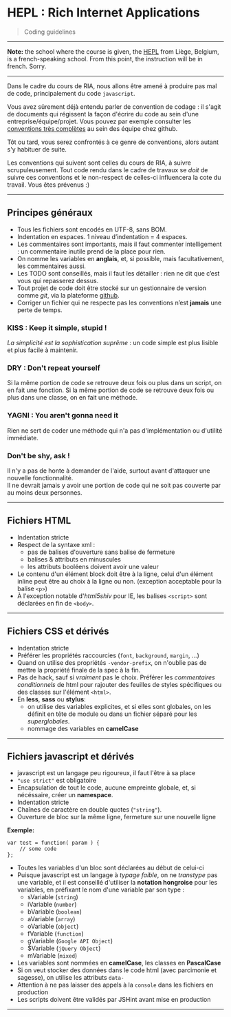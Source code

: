 # HEPL : Rich Internet Applications

> Coding guidelines

* * *
  
**Note:** the school where the course is given, the [HEPL](http://www.provincedeliege.be/hauteecole) from Liège, Belgium, is a french-speaking school. From this point, the instruction will be in french. Sorry.

* * *

Dans le cadre du cours de RIA, nous allons être amené à produire pas mal de code, principalement du code `javascript`.

Vous avez sûrement déjà entendu parler de convention de codage : il s'agit de documents qui régissent la façon d'écrire du code au sein d'une entreprise/équipe/projet. Vous pouvez par exemple consulter les [conventions très complètes](https://github.com/styleguide) au sein des équipe chez github.

Tôt ou tard, vous serez confrontés à ce genre de conventions, alors autant s'y habituer de suite.

Les conventions qui suivent sont celles du cours de RIA, à suivre scrupuleusement.
Tout code rendu dans le cadre de travaux se *doit* de suivre ces conventions et le non-respect de celles-ci influencera la cote du travail. Vous êtes prévenus :)

* * *

## Principes généraux

* Tous les fichiers sont encodés en UTF-8, sans BOM. 
* Indentation en espaces. 1 niveau d’indentation = 4 espaces.
* Les commentaires sont importants, mais il faut commenter intelligement : un commentaire inutile prend de la place pour rien.
* On nomme les variables en **anglais**, et, si possible, mais facultativement, les commentaires aussi.
* Les TODO sont conseillés, mais il faut les détailler : rien ne dit que c’est vous qui repasserez dessus.
* Tout projet de code doit être stocké sur un gestionnaire de version comme *git*, via la plateforme [github](http://github.com).
* Corriger un fichier qui ne respecte pas les conventions n’est **jamais** une perte de temps.

### KISS : Keep it simple, stupid !

*La simplicité est la sophistication suprême* : un code simple est plus lisible et plus facile à maintenir.

### DRY : Don't repeat yourself

Si la même portion de code se retrouve deux fois ou plus dans un script, on en fait une fonction. Si la même portion de code se retrouve deux fois ou plus dans une classe, on en fait une méthode.

### YAGNI : You aren't gonna need it

Rien ne sert de coder une méthode qui n'a pas d'implémentation ou d'utilité immédiate.

### Don't be shy, ask !

Il n'y a pas de honte à demander de l'aide, surtout avant d'attaquer une nouvelle fonctionnalité.  
Il ne devrait jamais y avoir une portion de code qui ne soit pas couverte par au moins deux personnes.

* * * 

## Fichiers HTML

* Indentation stricte
* Respect de la syntaxe xml :
	* pas de balises d'ouverture sans balise de fermeture
	* balises & attributs en minuscules
	* les attributs booléens doivent avoir une valeur
* Le contenu d'un élément block doit être à la ligne, celui d'un élément inline peut être au choix à la ligne ou non. (exception acceptable pour la balise `<p>`)
* À l'exception notable d'*html5shiv* pour IE, les balises `<script>` sont déclarées en fin de `<body>`.

* * *

## Fichiers CSS et dérivés

* Indentation stricte
* Préférer les propriétés raccourcies (`font`, `background`, `margin`, …)
* Quand on utilise des propriétés `-vendor-prefix`, on n'oublie pas de mettre la propriété finale de la spec à la fin.
* Pas de hack, sauf si *vraiment* pas le choix. Préférer les *commentaires conditionnels* de html pour rajouter des feuilles de styles spécifiques ou des classes sur l'élément `<html>`.
* En **less**, **sass** ou **stylus**:
	* on utilise des variables explicites, et si elles sont globales, on les définit en tête de module ou dans un fichier séparé pour les *superglobales*.
	* nommage des variables en **camelCase**
	
* * *

## Fichiers javascript et dérivés

* javascript est un langage peu rigoureux, il faut l'être à sa place
* `"use strict"` est obligatoire
* Encapsulation de tout le code, aucune empreinte globale, et, si nécéssaire, créer un **namespace**.
* Indentation stricte
* Chaînes de caractère en double quotes (`"string"`).
* Ouverture de bloc sur la même ligne, fermeture sur une nouvelle ligne

**Exemple:**

	var test = function( param ) { 
		// some code 
	};
	
* Toutes les variables d'un bloc sont déclarées au début de celui-ci
* Puisque javascript est un langage à *typage faible*, on ne *transtype* pas une variable, et il est conseillé d'utiliser la **notation hongroise** pour les variables, en préfixant le nom d'une variable par son type :
	* sVariable (`string`)
	* iVariable (`number`)
	* bVariable (`boolean`)
	* aVariable (`array`)
	* oVariable (`object`)
	* fVariable (`function`)
	* gVariable (`Google API Object`)
	* $Variable (`jQuery Object`)
	* mVariable (`mixed`)
* Les variables sont nommées en **camelCase**, les classes en **PascalCase**
* Si on veut stocker des données dans le code html (avec parcimonie et sagesse), on utilise les attributs `data-`
* Attention à ne pas laisser des appels à la `console` dans les fichiers en production
* Les scripts doivent être validés par JSHint avant mise en production

* * *
